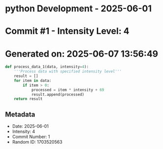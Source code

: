 ﻿# python Development - 2025-06-01
# Commit #1 - Intensity Level: 4
# Generated on: 2025-06-07 13:56:49
```python
def process_data_1(data, intensity=4):
    '''Process data with specified intensity level'''
    result = []
    for item in data:
        if item > 0:
            processed = item * intensity + 69
            result.append(processed)
    return result
```
## Metadata
- Date: 2025-06-01
- Intensity: 4
- Commit Number: 1
- Random ID: 1703520563
